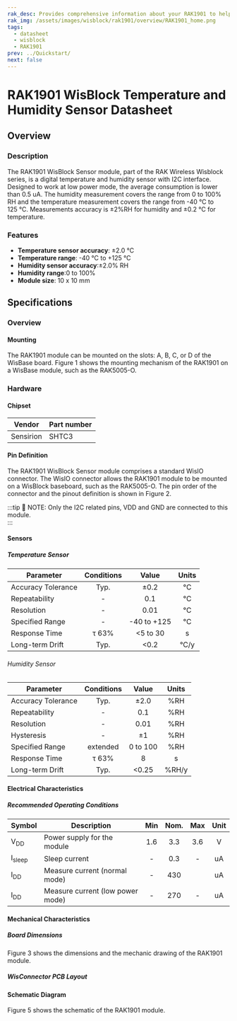 ```yaml
---
rak_desc: Provides comprehensive information about your RAK1901 to help you use it. This information includes technical specifications, characteristics, and requirements, and it also discusses the device components.
rak_img: /assets/images/wisblock/rak1901/overview/RAK1901_home.png
tags:
  - datasheet
  - wisblock
  - RAK1901
prev: ../Quickstart/
next: false
---
```


# RAK1901 WisBlock Temperature and Humidity Sensor Datasheet

## Overview

<rk-img
  src="/assets/images/wisblock/rak1901/datasheet/RAK1901.svg"
  width="50%"
  caption="RAK1901 WisBlock Sensor"
/>

### Description

The RAK1901 WisBlock Sensor module, part of the RAK Wireless Wisblock series, is a digital temperature and humidity sensor with  I2C interface. Designed to work at low power mode, the average consumption is lower than 0.5&nbsp;uA. The humidity measurement covers the range from 0 to 100% RH and the temperature measurement covers the range from -40&nbsp;°C to 125&nbsp;°C. Measurements accuracy is ±2%RH for humidity and ±0.2&nbsp;°C for temperature.    

### Features
* **Temperature sensor accuracy**: ±2.0&nbsp;°C 
* **Temperature range**:  -40&nbsp;°C to +125&nbsp;°C
* **Humidity sensor accuracy**:±2.0% RH 
* **Humidity range**:0 to 100% 
* **Module size**: 10 x 10&nbsp;mm

## Specifications

### Overview

<!-- Insert Picture of Sensor with its dimensions -->

#### Mounting
The RAK1901 module can be mounted on the slots: A, B, C, or D of the WisBase board. Figure 1 shows the mounting mechanism of the RAK1901 on a WisBase module, such as the RAK5005-O.

<rk-img
  src="/assets/images/wisblock/rak1901/datasheet/RAK19xx_mounting.png"
  width="50%"
  caption="RAK1901 WisBlock Sensor Mounting"
/>

### Hardware

#### Chipset

| Vendor    | Part number |
| --------- | ----------- |
| Sensirion | SHTC3       |

#### Pin Definition
The RAK1901 WisBlock Sensor module comprises a standard WisIO connector. The WisIO connector allows the RAK1901 module to be mounted on a WisBlock baseboard, such as the RAK5005-O. The pin order of the connector and the pinout definition is shown in Figure 2. 

:::tip 📝 NOTE:
Only the I2C related pins, VDD and GND are connected to this module.    
:::

<rk-img
  src="/assets/images/wisblock/rak1901/datasheet/RAK1901_pin.png"
  width="60%"
  caption="RAK1901 WisBlock Sensor Pinout Diagram"
/>

#### Sensors

##### Temperature Sensor

| Parameter          | Conditions |    Value    | Units |
| ------------------ | :--------: | :---------: | :---: |
| Accuracy Tolerance |    Typ.    |    ±0.2     |  °C   |
| Repeatability      |     -      |     0.1     |  °C   |
| Resolution         |     -      |    0.01     |  °C   |
| Specified Range    |     -      | -40 to +125 |  °C   |
| Response Time      |   τ 63%    |  <5 to 30   |   s   |
| Long-term Drift    |    Typ.    |    <0.2     | °C/y  |

###### Humidity Sensor

| Parameter          | Conditions |  Value   | Units |
| ------------------ | :--------: | :------: | :---: |
| Accuracy Tolerance |    Typ.    |   ±2.0   |  %RH  |
| Repeatability      |     -      |   0.1    |  %RH  |
| Resolution         |     -      |   0.01   |  %RH  |
| Hysteresis         |     -      |    ±1    |  %RH  |
| Specified Range    |  extended  | 0 to 100 |  %RH  |
| Response Time      |   τ 63%    |    8     |   s   |
| Long-term Drift    |    Typ.    |  <0.25   | %RH/y |

#### Electrical Characteristics

##### Recommended Operating Conditions

| Symbol            | Description                      | Min | Nom. | Max | Unit |
| ----------------- | -------------------------------- | :-: | :--: | :-: | :--: |
| V<sub>DD</sub>    | Power supply for the module      | 1.6 | 3.3  | 3.6 |  V   |
| I<sub>sleep</sub> | Sleep current                    |  -  | 0.3  |  -  |  uA  |
| I<sub>DD</sub>    | Measure current (normal mode)    |  -  | 430  |     |  uA  |
| I<sub>DD</sub>    | Measure current (low power mode) |  -  | 270  |  -  |  uA  |

#### Mechanical Characteristics

##### Board Dimensions

Figure 3 shows the dimensions and the mechanic drawing of the RAK1901 module.   

<rk-img
  src="/assets/images/wisblock/rak1901/datasheet/RAK19xx_mechanic_drawing.png"
  width="60%"
  caption="RAK1901 WisBlock Sensor Mechanic Drawing"
/>

##### WisConnector PCB Layout

<rk-img
  src="/assets/images/wisblock/rak1901/datasheet/MxxS1003K6M.png"
  width="100%"
  caption="WisConnector PCB footprint and recommendations"
/>


#### Schematic Diagram
Figure 5 shows the schematic of the RAK1901 module.      

<rk-img
  src="/assets/images/wisblock/rak1901/datasheet/rak1901-schematic.png"
  width="100%"
  caption="RAK1901 WisBlock Sensor schematics"
/>
